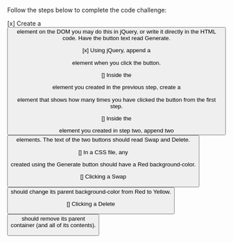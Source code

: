 Follow the steps below to complete the code challenge:

[x] Create a <button> element on the DOM
    you may do this in jQuery, or write it directly in the HTML code.
    Have the button text read Generate.

[x] Using jQuery, append a <div> element when you click the button.

[] Inside the <div> element you created in the previous step,
    create a <p> element that
    shows how many times you have clicked the button from the first step.

[] Inside the <div> element you created in step two,
  append two <button> elements.
  The text of the two buttons should read Swap and Delete.

[] In a CSS file, any <div> created using the Generate button should have a Red background-color.

[] Clicking a Swap <button> should change its parent background-color from Red to Yellow.

[] Clicking a Delete <button> should remove its parent <div> container (and all of its contents).
